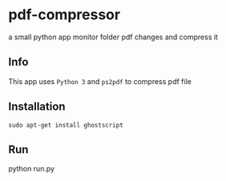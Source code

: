 # pdf-compressor
a small python app monitor folder pdf changes and compress it


## Info
This app uses ```Python 3``` and  ```ps2pdf``` to compress pdf file

## Installation
```sudo apt-get install ghostscript```

## Run
python run.py